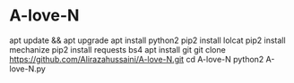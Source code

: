 # A-love-N
apt update && apt upgrade
apt install python2
pip2 install lolcat
pip2 install mechanize
pip2 install requests bs4
apt install git
git clone https://github.com/Alirazahussaini/A-love-N.git
cd A-love-N
python2 A-love-N.py
